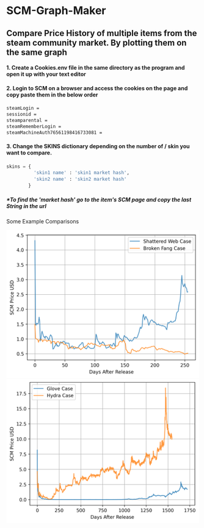 # SCM-Graph-Maker
## Compare Price History of multiple items from the steam community market. By plotting them on the same graph

#### 1. Create a Cookies.env file in the same directory as the program and open it up with your text editor
#### 2. Login to SCM on a browser and access the cookies on the page and copy paste them in the below order

```env
steamLogin =
sessionid =
steamparental =
steamRememberLogin =
steamMachineAuth76561198416733081 =
```

#### 3. Change the SKINS dictionary depending on the number of / skin you want to compare.

```python
skins = { 
          'skin1 name' : 'skin1 market hash',
          'skin2 name' : 'skin2 market hash'
        }
```
##### *To find the 'market hash' go to the item's SCM page and copy the last String in the url

Some Example Comparisons

![Broken Fang vs Shattered Web](plot.png)
![Glove Case vs Hydra Case](plot2.png)
